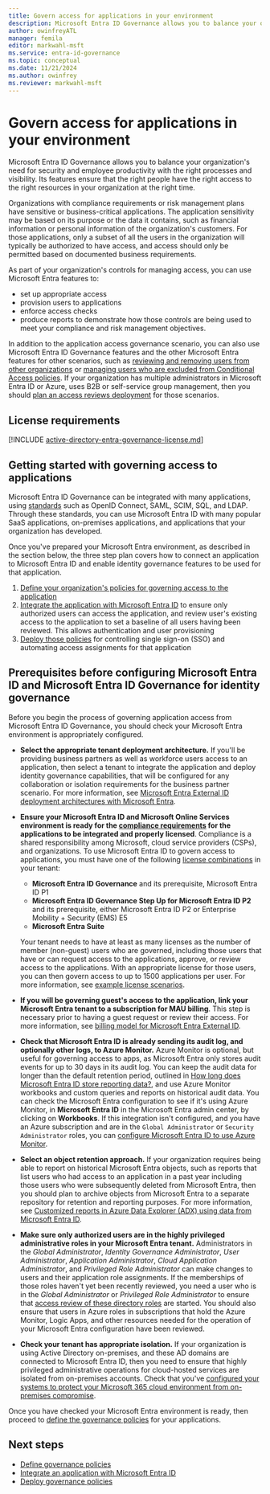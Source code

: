 ```yaml
---
title: Govern access for applications in your environment
description: Microsoft Entra ID Governance allows you to balance your organization's need for security and employee productivity with the right processes and visibility. These features can be used for your existing business critical third party on-premises and cloud-based applications.
author: owinfreyATL
manager: femila
editor: markwahl-msft
ms.service: entra-id-governance
ms.topic: conceptual
ms.date: 11/21/2024
ms.author: owinfrey
ms.reviewer: markwahl-msft
---
```


# Govern access for applications in your environment

Microsoft Entra ID Governance allows you to balance your organization's need for security and employee productivity with the right processes and visibility. Its features ensure that the right people have the right access to the right resources in your organization at the right time.

Organizations with compliance requirements or risk management plans have sensitive or business-critical applications. The application sensitivity may be based on its purpose or the data it contains, such as financial information or personal information of the organization's customers. For those applications, only a subset of all the users in the organization will typically be authorized to have access, and access should only be permitted based on documented business requirements. 

As part of your organization's controls for managing access, you can use Microsoft Entra features to:

* set up appropriate access
* provision users to applications
* enforce access checks
* produce reports to demonstrate how those controls are being used to meet your compliance and risk management objectives.

In addition to the application access governance scenario, you can also use Microsoft Entra ID Governance features and the other Microsoft Entra features for other scenarios, such as [reviewing and removing users from other organizations](~/id-governance/access-reviews-external-users.md) or [managing users who are excluded from Conditional Access policies](~/id-governance/conditional-access-exclusion.md). If your organization has multiple administrators in Microsoft Entra ID or Azure, uses B2B or self-service group management, then you should [plan an access reviews deployment](deploy-access-reviews.md) for those scenarios.

## License requirements
[!INCLUDE [active-directory-entra-governance-license.md](~/includes/entra-entra-governance-license.md)]

## Getting started with governing access to applications

Microsoft Entra ID Governance can be integrated with many applications, using [standards](~/architecture/auth-sync-overview.md) such as OpenID Connect, SAML, SCIM, SQL, and LDAP. Through these standards, you can use Microsoft Entra ID  with many popular SaaS applications, on-premises applications, and applications that your organization has developed. 

Once you've prepared your Microsoft Entra environment, as described in the section below, the three step plan covers how to connect an application to Microsoft Entra ID and enable identity governance features to be used for that application.

1. [Define your organization's policies for governing access to the application](identity-governance-applications-define.md)
1. [Integrate the application with Microsoft Entra ID](identity-governance-applications-integrate.md) to ensure only authorized users can access the application, and review user's existing access to the application to set a baseline of all users having been reviewed. This allows authentication and user provisioning
1. [Deploy those policies](identity-governance-applications-deploy.md) for controlling single sign-on (SSO) and automating access assignments for that application

<a name='prerequisites-before-configuring-azure-ad-for-identity-governance'></a>

## Prerequisites before configuring Microsoft Entra ID and Microsoft Entra ID Governance for identity governance

Before you begin the process of governing application access from Microsoft Entra ID Governance, you should check your Microsoft Entra environment is appropriately configured.

* **Select the appropriate tenant deployment architecture.** If you'll be providing business partners as well as workforce users access to an application, then select a tenant to integrate the application and deploy identity governance capabilities, that will be configured for any collaboration or isolation requirements for the business partner scenario. For more information, see [Microsoft Entra External ID deployment architectures with Microsoft Entra](~/architecture/external-identity-deployment-architectures.md).

* **Ensure your Microsoft Entra ID and Microsoft Online Services environment is ready for the [compliance requirements](~/standards/standards-overview.md) for the applications to be integrated and properly licensed**. Compliance is a shared responsibility among Microsoft, cloud service providers (CSPs), and organizations. To use Microsoft Entra ID to govern access to applications, you must have one of the following [license combinations](licensing-fundamentals.md) in your tenant:

  * **Microsoft Entra ID Governance** and its prerequisite, Microsoft Entra ID P1
  * **Microsoft Entra ID Governance Step Up for Microsoft Entra ID P2** and its prerequisite, either Microsoft Entra ID P2 or Enterprise Mobility + Security (EMS) E5
  * **Microsoft Entra Suite**

   Your tenant needs to have at least as many licenses as the number of member (non-guest) users who are governed, including those users that have or can request access to the applications, approve, or review access to the applications. With an appropriate license for those users, you can then govern access to up to 1500 applications per user. For more information, see [example license scenarios](licensing-fundamentals.md#example-license-scenarios).

* **If you will be governing guest's access to the application, link your Microsoft Entra tenant to a subscription for MAU billing**. This step is necessary prior to having a guest request or review their access. For more information, see [billing model for Microsoft Entra External ID](~/external-id/external-identities-pricing.md).

* **Check that Microsoft Entra ID is already sending its audit log, and optionally other logs, to Azure Monitor.** Azure Monitor is optional, but useful for governing access to apps, as Microsoft Entra only stores audit events for up to 30 days in its audit log. You can keep the audit data for longer than the default retention period, outlined in [How long does Microsoft Entra ID store reporting data?](~/identity/monitoring-health/reference-reports-data-retention.md), and use Azure Monitor workbooks and custom queries and reports on historical audit data. You can check the Microsoft Entra configuration to see if it's using Azure Monitor, in **Microsoft Entra ID** in the Microsoft Entra admin center, by clicking on **Workbooks**. If this integration isn't configured, and you have an Azure subscription and are in the `Global Administrator` or `Security Administrator` roles, you can [configure Microsoft Entra ID to use Azure Monitor](~/id-governance/entitlement-management-logs-and-reporting.md).

* **Select an object retention approach.** If your organization requires being able to report on historical Microsoft Entra objects, such as reports that list users who had access to an application in a past year including those users who were subsequently deleted from Microsoft Entra, then you should plan to archive objects from Microsoft Entra to a separate repository for retention and reporting purposes. For more information, see [Customized reports in Azure Data Explorer (ADX) using data from Microsoft Entra ID](custom-entitlement-report-with-adx-and-entra-id.md).

* **Make sure only authorized users are in the highly privileged administrative roles in your Microsoft Entra tenant.** Administrators in the *Global Administrator*, *Identity Governance Administrator*, *User Administrator*, *Application Administrator*, *Cloud Application Administrator*, and *Privileged Role Administrator* can make changes to users and their application role assignments. If the memberships of those roles haven't yet been recently reviewed, you need a user who is in the *Global Administrator* or *Privileged Role Administrator* to ensure that [access review of these directory roles](~/id-governance/privileged-identity-management/pim-create-roles-and-resource-roles-review.md) are started. You should also ensure that users in Azure roles in subscriptions that hold the Azure Monitor, Logic Apps, and other resources needed for the operation of your Microsoft Entra configuration have been reviewed.

* **Check your tenant has appropriate isolation.** If your organization is using Active Directory on-premises, and these AD domains are connected to Microsoft Entra ID, then you need to ensure that highly privileged administrative operations for cloud-hosted services are isolated from on-premises accounts. Check that you've [configured your systems to protect your Microsoft 365 cloud environment from on-premises compromise](~/architecture/protect-m365-from-on-premises-attacks.md).

Once you have checked your Microsoft Entra environment is ready, then proceed to [define the governance policies](identity-governance-applications-define.md) for your applications.

## Next steps

- [Define governance policies](identity-governance-applications-define.md)
- [Integrate an application with Microsoft Entra ID](identity-governance-applications-integrate.md)
- [Deploy governance policies](identity-governance-applications-deploy.md)
